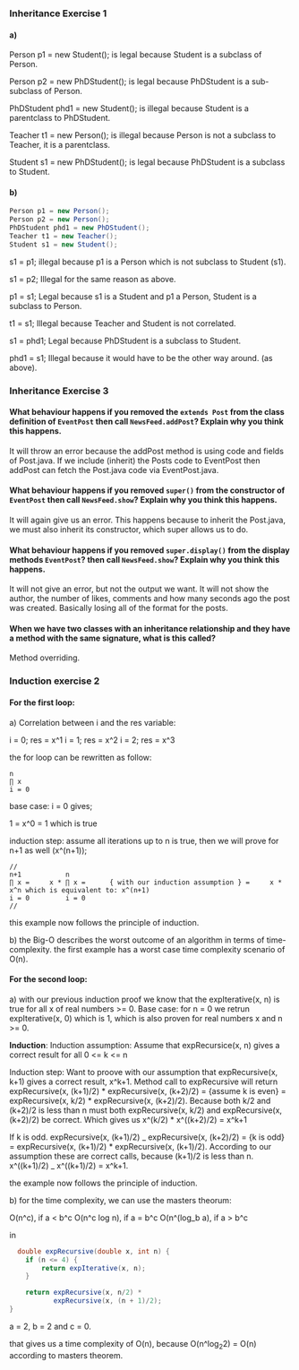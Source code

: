### Inheritance Exercise 1

#### a)

Person p1 = new Student(); is legal because Student is a subclass of Person.

Person p2 = new PhDStudent(); is legal because PhDStudent is a sub-subclass of Person.

PhDStudent phd1 = new Student(); is illegal because Student is a parentclass to PhDStudent.

Teacher t1 = new Person(); is illegal because Person is not a subclass to Teacher, it is a parentclass.

Student s1 = new PhDStudent(); is legal because PhDStudent is a subclass to Student.

#### b)

```java
Person p1 = new Person();
Person p2 = new Person();
PhDStudent phd1 = new PhDStudent();
Teacher t1 = new Teacher();
Student s1 = new Student();
```

s1 = p1; illegal because p1 is a Person which is not subclass to Student (s1).

s1 = p2; Illegal for the same reason as above.

p1 = s1; Legal because s1 is a Student and p1 a Person, Student is a subclass to Person.

t1 = s1; Illegal because Teacher and Student is not correlated.

s1 = phd1; Legal because PhDStudent is a subclass to Student.

phd1 = s1; Illegal because it would have to be the other way around. (as above).

### Inheritance Exercise 3

#### What behaviour happens if you removed the `extends Post` from the class definition of `EventPost` then call `NewsFeed.addPost`? Explain why you think this happens.

It will throw an error because the addPost method is using code and fields of Post.java. If we include (inherit) the Posts code to EventPost then addPost can fetch the Post.java code via EventPost.java.

#### What behaviour happens if you removed `super()` from the constructor of `EventPost` then call `NewsFeed.show`? Explain why you think this happens.

It will again give us an error. This happens because to inherit the Post.java, we must also inherit its constructor, which super allows us to do.

#### What behaviour happens if you removed `super.display()` from the display methods `EventPost`? then call `NewsFeed.show`? Explain why you think this happens.

It will not give an error, but not the output we want. It will not show the author, the number of likes, comments and how many seconds ago the post was created. Basically losing all of the format for the posts.

#### When we have two classes with an inheritance relationship and they have a method with the same signature, what is this called?

Method overriding.

### Induction exercise 2

#### For the first loop:

a)
Correlation between i and the res variable:

i = 0; res = x^1
i = 1; res = x^2
i = 2; res = x^3

the for loop can be rewritten as follow:

```
n
∏ x
i = 0
```

base case: i = 0
gives;

1 = x^0 = 1 which is true

induction step: assume all iterations up to n is true, then we will prove for n+1 as well (x^(n+1));

```
//
n+1           n
∏ x =     x * ∏ x =      { with our induction assumption } =     x * x^n which is equivalent to: x^(n+1)
i = 0         i = 0
//
```

this example now follows the principle of induction.

b) the Big-O describes the worst outcome of an algorithm in terms of time-complexity.
the first example has a worst case time complexity scenario of O(n).

#### For the second loop:

a)
with our previous induction proof we know that the expIterative(x, n) is true for all x of real numbers >= 0.
Base case: for n = 0 we retrun expIterative(x, 0) which is 1, which is also proven for real numbers x and n >= 0.

**Induction**:
Induction assumption: Assume that expRecursice(x, n) gives a correct result for all 0 <= k <= n

Induction step: Want to proove with our assumption that expRecursive(x, k+1) gives a correct result, x^k+1. Method call to expRecursive will return expRecursive(x, (k+1)/2) \* expRecursive(x, (k+2)/2) = {assume k is even} = expRecursive(x, k/2) \* expRecursive(x, (k+2)/2). Because both k/2 and (k+2)/2 is less than n must both expRecursive(x, k/2) and expRecursive(x, (k+2)/2) be correct. Which gives us x^(k/2) \* x^((k+2)/2) = x^k+1

If k is odd. expRecursive(x, (k+1)/2) _ expRecursive(x, (k+2)/2) = {k is odd} = expRecursive(x, (k+1)/2) \* expRecursive(x, (k+1)/2). According to our assumption these are correct calls, because (k+1)/2 is less than n. x^((k+1)/2) _ x^((k+1)/2) = x^k+1.

the example now follows the principle of induction.

b) for the time complexity, we can use the masters theorum:

O(n^c), if a < b^c
O(n^c log n), if a = b^c
O(n^(log_b a), if a > b^c

in

```java
  double expRecursive(double x, int n) {
    if (n <= 4) {
        return expIterative(x, n);
    }

    return expRecursive(x, n/2) *
           expRecursive(x, (n + 1)/2);
}
```

a = 2, b = 2 and c = 0.

that gives us a time complexity of O(n), because O(n^log<sub>2</sub>2) = O(n) according to masters theorem.
